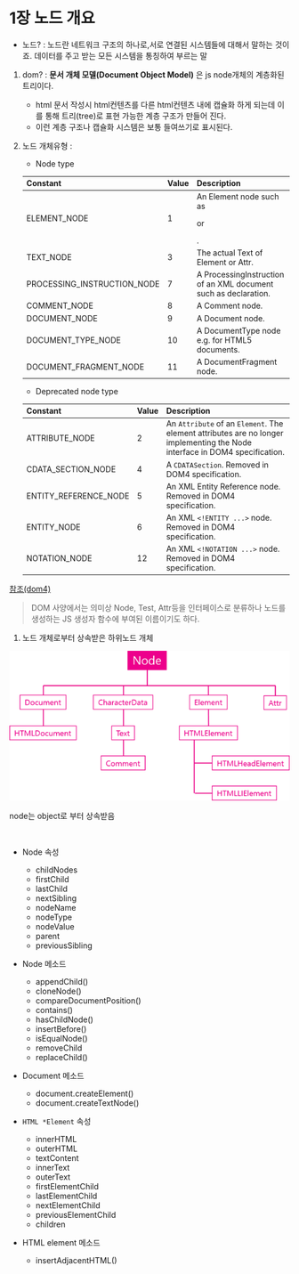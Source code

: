 # 1장 노드 개요

- 노드? : 노드란 네트워크 구조의 하나로,서로 연결된 시스템들에 대해서 말하는 것이죠. 데이터를 주고 받는 모든 시스템을 통칭하여 부르는 말

1. dom? : __문서 개체 모델(Document Object Model)__ 은 js node개체의 계층화된 트리이다.

    + html 문서 작성시 html컨텐츠를 다른 html컨텐츠 내에 캡슐화 하게 되는데 이를 통해 트리(tree)로 표현 가능한 계층 구조가 만들어 진다.
    + 이런 계층 구조나 캡슐화 시스템은 보통 들여쓰기로 표시된다.

1. 노드 개체유형 :<br>

    - Node type
    

    Constant|	Value|	Description
    ---|---|---
    ELEMENT_NODE|	1|	An Element node such as <p> or <div>.
    TEXT_NODE|	3|	The actual Text of Element or Attr.
    PROCESSING_INSTRUCTION_NODE|	7|	A ProcessingInstruction of an XML document such as <?xml-stylesheet ... ?> declaration.
    COMMENT_NODE|	8|	A Comment node.
    DOCUMENT_NODE|	9|	A Document node.
    DOCUMENT_TYPE_NODE|	10|	A DocumentType node e.g. <!DOCTYPE html> for HTML5 documents.
    DOCUMENT_FRAGMENT_NODE|	11|	A DocumentFragment node.
    
    
    
    - Deprecated node type
    
	Constant|	Value|	Description
	---|---|---
	ATTRIBUTE_NODE|	2|	An ```Attribute``` of an ```Element```. The element attributes are no longer implementing the Node interface in DOM4 specification.
	CDATA_SECTION_NODE|	4|	A ```CDATASection```. Removed in DOM4 specification.
	ENTITY_REFERENCE_NODE|	5|	An XML Entity Reference node. Removed in DOM4 specification.
	ENTITY_NODE|	6|	An XML ```<!ENTITY ...>``` node. Removed in DOM4 specification.
	NOTATION_NODE|	12|	An XML ```<!NOTATION ...>``` node. Removed in DOM4 specification.




[참조(dom4)](https://dom.spec.whatwg.org/)    
    
    


> DOM 사양에서는 의미상 Node, Test, Attr등을 인터페이스로 분류하나 노드를 생성하는 JS 생성자 함수에 부여된 이름이기도 하다.



1. 노드 개체로부터 상속받은 하위노드 개체

![노드상속](./imgs/노드%20상속.png)


node는 object로 부터 상속받음

<br>

- Node 속성 
	
	+ childNodes
	+ firstChild
	+ lastChild
	+ nextSibling
	+ nodeName
	+ nodeType
	+ nodeValue
	+ parent
	+ previousSibling

- Node 메소드
	
	+ appendChild()
	+ cloneNode()
	+ compareDocumentPosition()
	+ contains()
	+ hasChildNode()
	+ insertBefore()
	+ isEqualNode()
	+ removeChild
	+ replaceChild()

- Document 메소드
	
	+ document.createElement()
	+ document.createTextNode()

- ```HTML *Element``` 속성
	
	+ innerHTML
	+ outerHTML
	+ textContent
	+ innerText
	+ outerText
	+ firstElementChild
	+ lastElementChild
	+ nextElementChild
	+ previousElementChild
	+ children

- HTML element 메소드
	
	+ insertAdjacentHTML()	
	
